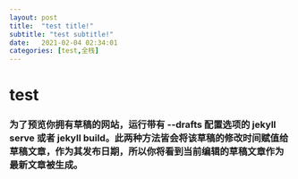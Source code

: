 ```yaml
---
layout: post
title:  "test title!"
subtitle: "test subtitle!"
date:   2021-02-04 02:34:01
categories: [test,全栈]
---
```


# test

### 为了预览你拥有草稿的网站，运行带有 --drafts 配置选项的 jekyll serve 或者 jekyll build。此两种方法皆会将该草稿的修改时间赋值给草稿文章，作为其发布日期，所以你将看到当前编辑的草稿文章作为最新文章被生成。

[]()